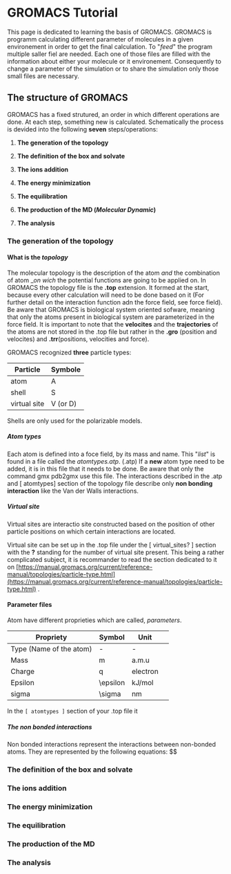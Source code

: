 # GROMACS Tutorial

This page is dedicated to learning the basis of GROMACS. GROMACS is programm calculating different parameter of molecules in a given environement in order to get the final calculation. To "_feed_" the program multiple saller fiel are needed. Each one of those files are filled with the information about either your molecule or it environement. Consequently to change a parameter of the simulation or to share the simulation only those small files are necessary.

## The structure of GROMACS

GROMACS has a fixed strutured, an order in which different operations are done. At each step, something new is calculated. Schematically the process is devided into the following **seven** steps/operations:

1.  **The generation of the topology**
    
2.  **The definition of the box and solvate**
    
3.  **The ions addition**
    
4.  **The energy minimization**
    
5.  **The equilibration**
    
6.  **The production of the MD (_Molecular Dynamic_)**
    
7.  **The analysis**
    

### The generation of the topology

#### What is the _topology_

The molecular topology is the description of the atom _and_ the combination of atom \__on wich_ the potential functions are going to be applied on. In GROMACS the topology file is the **.top** extension. It formed at the start, because every other calculation will need to be done based on it (For further detail on the interaction function adn the force field, see force field). Be aware that GROMACS is biological system oriented sofware, meaning that only the atoms present in biological system are parameterized in the force field. It is important to note that the **velocites** and the **trajectories** of the atoms are not stored in the .top file but rather in the **.gro** (position and velocites) and **.trr**(positions, velocities and force).

GROMACS recognized **three** particle types:

| Particle | Symbole |
| --- | --- |
| atom | A |
| shell | S |
| virtual site | V (or D) |

Shells are only used for the polarizable models.

##### Atom types

Each atom is defined into a foce field, by its mass and name. This "_list_" is found in a file called the _atomtypes.atp_. (.atp) If a **new** atom type need to be added, it is in this file that it needs to be done. Be aware that only the command gmx pdb2gmx use this file. The interactions described in the .atp and \[ atomtypes\] section of the topology file describe only **non bonding interaction** like the Van der Walls interactions.

##### Virtual site

Virtual sites are interactio site constructed based on the position of other particle positions on which certain interactions are located.

Virtual site can be set up in the .top file under the \[ virtual\_sites? \] section with the **?** standing for the number of virtual site present. This being a rather complicated subject, it is recommander to read the section dedicated to it on [https://manual.gromacs.org/current/reference-manual/topologies/particle-type.html](https://manual.gromacs.org/current/reference-manual/topologies/particle-type.html) .

#### Parameter files

Atom have different proprieties which are called, _parameters_.

| Propriety | Symbol | Unit |  |
| --- | --- | --- | --- |
| Type (Name of the atom) | \- | \- |  |
| Mass | m | a.m.u |  |
| Charge | q | electron |  |
| Epsilon | \epsilon | kJ/mol | |
| sigma | \sigma | nm |  |

In the `[ atomtypes ]` section of your .top file it

##### The non bonded interactions

Non bonded interactions represent the interactions between non-bonded atoms. They are represented by the following equations: $$

### The definition of the box and solvate

### The ions addition

### The energy minimization

### The equilibration

### The production of the MD

### The analysis
